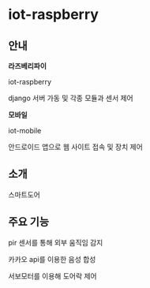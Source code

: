 # iot-raspberry



## 안내

**라즈베리파이**

iot-raspberry

django 서버 가동 및 각종 모듈과 센서 제어



**모바일**

iot-mobile

안드로이드 앱으로 웹 사이트 접속 및 장치 제어



## 소개

스마트도어



## 주요 기능

pir 센서를 통해 외부 움직임 감지

카카오 api를 이용한 음성 합성

서보모터를 이용해 도어락 제어